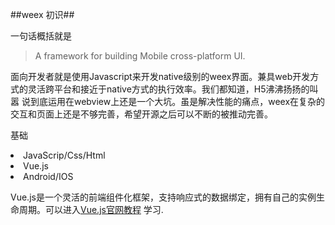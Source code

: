 ##weex 初识##

一句话概括就是
>A framework for building Mobile cross-platform UI.

面向开发者就是使用Javascript来开发native级别的weex界面。兼具web开发方式的灵活跨平台和接近于native方式的执行效率。我们都知道，H5沸沸扬扬的叫嚣
说到底运用在webview上还是一个大坑。虽是解决性能的痛点，weex在复杂的交互和页面上还是不够完善，希望开源之后可以不断的被推动完善。

基础
<ui>
<li>JavaScrip/Css/Html</li>
<li>Vue.js</li>
<li>Android/IOS</li>
</ui>

Vue.js是一个灵活的前端组件化框架，支持响应式的数据绑定，拥有自己的实例生命周期。可以进入[Vue.js官网教程](https://vuejs.org.cn/guide/"Title") 学习.


